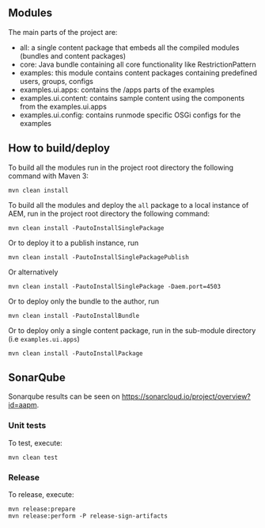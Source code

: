 ## Modules

The main parts of the project are:

* all: a single content package that embeds all the compiled modules (bundles and content packages)
* core: Java bundle containing all core functionality like RestrictionPattern
* examples: this module contains content packages containing predefined users, groups, configs
* examples.ui.apps: contains the /apps parts of the examples
* examples.ui.content: contains sample content using the components from the examples.ui.apps
* examples.ui.config: contains runmode specific OSGi configs for the examples



## How to build/deploy

To build all the modules run in the project root directory the following command with Maven 3:

    mvn clean install

To build all the modules and deploy the `all` package to a local instance of AEM, run in the project root directory the following command:

    mvn clean install -PautoInstallSinglePackage

Or to deploy it to a publish instance, run

    mvn clean install -PautoInstallSinglePackagePublish

Or alternatively

    mvn clean install -PautoInstallSinglePackage -Daem.port=4503

Or to deploy only the bundle to the author, run

    mvn clean install -PautoInstallBundle

Or to deploy only a single content package, run in the sub-module directory (i.e `examples.ui.apps`)

    mvn clean install -PautoInstallPackage


## SonarQube
Sonarqube results can be seen on https://sonarcloud.io/project/overview?id=aapm.

### Unit tests

To test, execute:

    mvn clean test

### Release

To release, execute:

    mvn release:prepare
    mvn release:perform -P release-sign-artifacts
